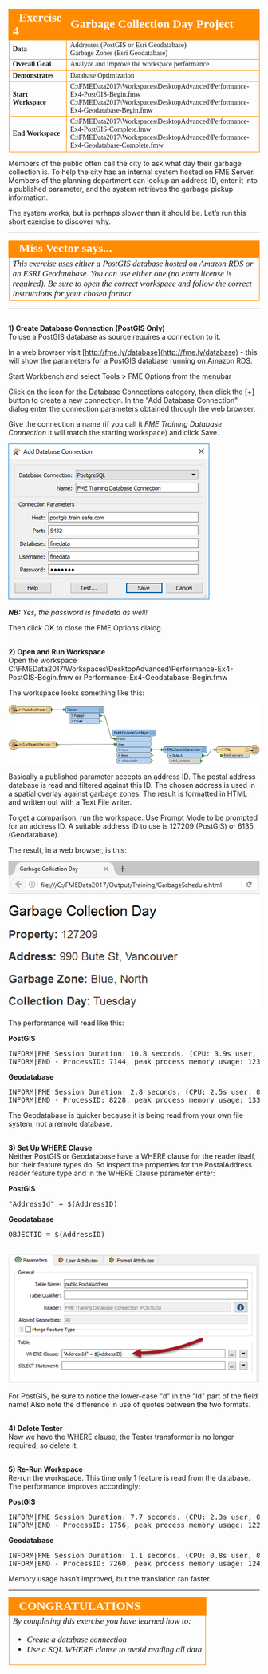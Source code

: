 <!--Exercise Section-->


<table style="border-spacing: 0px;border-collapse: collapse;font-family:serif">
<tr>
<td style="vertical-align:middle;background-color:darkorange;border: 2px solid darkorange">
<i class="fa fa-cogs fa-lg fa-pull-left fa-fw" style="color:white;padding-right: 12px;vertical-align:text-top"></i>
<span style="color:white;font-size:x-large;font-weight: bold">Exercise 4</span>
</td>
<td style="border: 2px solid darkorange;background-color:darkorange;color:white">
<span style="color:white;font-size:x-large;font-weight: bold">Garbage Collection Day Project</span>
</td>
</tr>

<tr>
<td style="border: 1px solid darkorange; font-weight: bold">Data</td>
<td style="border: 1px solid darkorange">Addresses (PostGIS or Esri Geodatabase)<br>Garbage Zones (Esri Geodatabase)</td>
</tr>

<tr>
<td style="border: 1px solid darkorange; font-weight: bold">Overall Goal</td>
<td style="border: 1px solid darkorange">Analyze and improve the workspace performance</td>
</tr>

<tr>
<td style="border: 1px solid darkorange; font-weight: bold">Demonstrates</td>
<td style="border: 1px solid darkorange">Database Optimization</td>
</tr>

<tr>
<td style="border: 1px solid darkorange; font-weight: bold">Start Workspace</td>
<td style="border: 1px solid darkorange">C:\FMEData2017\Workspaces\DesktopAdvanced\Performance-Ex4-PostGIS-Begin.fmw<br>C:\FMEData2017\Workspaces\DesktopAdvanced\Performance-Ex4-Geodatabase-Begin.fmw</td>
</tr>

<tr>
<td style="border: 1px solid darkorange; font-weight: bold">End Workspace</td>
<td style="border: 1px solid darkorange">C:\FMEData2017\Workspaces\DesktopAdvanced\Performance-Ex4-PostGIS-Complete.fmw<br>C:\FMEData2017\Workspaces\DesktopAdvanced\Performance-Ex4-Geodatabase-Complete.fmw</td>
</tr>

</table>

Members of the public often call the city to ask what day their garbage collection is. To help the city has an internal system hosted on FME Server. Members of the planning department can lookup an address ID, enter it into a published parameter, and the system retrieves the garbage pickup information.

The system works, but is perhaps slower than it should be. Let’s run this short exercise to discover why.

---

<!--Person X Says Section-->

<table style="border-spacing: 0px">
<tr>
<td style="vertical-align:middle;background-color:darkorange;border: 2px solid darkorange">
<i class="fa fa-quote-left fa-lg fa-pull-left fa-fw" style="color:white;padding-right: 12px;vertical-align:text-top"></i>
<span style="color:white;font-size:x-large;font-weight: bold;font-family:serif">Miss Vector says...</span>
</td>
</tr>

<tr>
<td style="border: 1px solid darkorange">
<span style="font-family:serif; font-style:italic; font-size:larger">
This exercise uses either a PostGIS database hosted on Amazon RDS or an ESRI Geodatabase. You can use either one (no extra license is required). Be sure to open the correct workspace and follow the correct instructions for your chosen format.
</span>
</td>
</tr>
</table>

---

<br>**1) Create Database Connection (PostGIS Only)**
<br>To use a PostGIS database as source requires a connection to it. 

In a web browser visit [http://fme.ly/database](http://fme.ly/database) - this will show the parameters for a PostGIS database running on Amazon RDS.

Start Workbench and select Tools &gt; FME Options from the menubar

Click on the icon for the Database Connections category, then click the [+] button to create a new connection. In the "Add Database Connection" dialog enter the connection parameters obtained through the web browser.

Give the connection a name (if you call it *FME Training Database Connection* it will match the starting workspace) and click Save. 

![](./Images/Img2.218.Ex4.CreateDBConnection.png)

***NB:*** *Yes, the password is fmedata as well!*

Then click OK to close the FME Options dialog.


<br>**2) Open and Run Workspace**
<br>Open the workspace C:\FMEData2017\Workspaces\DesktopAdvanced\Performance-Ex4-PostGIS-Begin.fmw or Performance-Ex4-Geodatabase-Begin.fmw 

The workspace looks something like this:

![](./Images/Img2.219.Ex4.InitialWorkspace.png)

Basically a published parameter accepts an address ID. The postal address database is read and filtered against this ID. The chosen address is used in a spatial overlay against garbage zones. The result is formatted in HTML and written out with a Text File writer.

To get a comparison, run the workspace. Use Prompt Mode to be prompted for an address ID. A suitable address ID to use is 127209 (PostGIS) or 6135 (Geodatabase).

The result, in a web browser, is this:

![](./Images/Img2.220.Ex4.InitialOutput.png)

The performance will read like this:

**PostGIS**

<pre>
INFORM|FME Session Duration: 10.8 seconds. (CPU: 3.9s user, 0.5s system)
INFORM|END - ProcessID: 7144, peak process memory usage: 123656 kB, current process memory usage: 123520 kB
</pre>

**Geodatabase**

<pre>
INFORM|FME Session Duration: 2.8 seconds. (CPU: 2.5s user, 0.3s system)
INFORM|END - ProcessID: 8228, peak process memory usage: 133556 kB, current process memory usage: 117920 kB
</pre>

The Geodatabase is quicker because it is being read from your own file system, not a remote database.


<br>**3) Set Up WHERE Clause**
<br>Neither PostGIS or Geodatabase have a WHERE clause for the reader itself, but their feature types do. So inspect the properties for the PostalAddress reader feature type and in the WHERE Clause parameter enter: 

**PostGIS**
<pre>
"AddressId" = $(AddressID)
</pre>

**Geodatabase**
<pre>
OBJECTID = $(AddressID)
</pre>

<br>![](./Images/Img2.221.Ex4.WhereClause.png)

For PostGIS, be sure to notice the lower-case "d" in the "Id" part of the field name! Also note the difference in use of quotes between the two formats.


<br>**4) Delete Tester**
<br>Now we have the WHERE clause, the Tester transformer is no longer required, so delete it.


<br>**5) Re-Run Workspace**
<br>Re-run the workspace. This time only 1 feature is read from the database. The performance improves accordingly:

**PostGIS**

<pre>
INFORM|FME Session Duration: 7.7 seconds. (CPU: 2.3s user, 0.3s system)
INFORM|END - ProcessID: 1756, peak process memory usage: 122344 kB, current process memory usage: 122344 kB
</pre>

**Geodatabase**

<pre>
INFORM|FME Session Duration: 1.1 seconds. (CPU: 0.8s user, 0.3s system)
INFORM|END - ProcessID: 7260, peak process memory usage: 124604 kB, current process memory usage: 117016 kB
</pre>

Memory usage hasn’t improved, but the translation ran faster.

---

<!--Exercise Congratulations Section--> 

<table style="border-spacing: 0px">
<tr>
<td style="vertical-align:middle;background-color:darkorange;border: 2px solid darkorange">
<i class="fa fa-thumbs-o-up fa-lg fa-pull-left fa-fw" style="color:white;padding-right: 12px;vertical-align:text-top"></i>
<span style="color:white;font-size:x-large;font-weight: bold;font-family:serif">CONGRATULATIONS</span>
</td>
</tr>

<tr>
<td style="border: 1px solid darkorange">
<span style="font-family:serif; font-style:italic; font-size:larger">
By completing this exercise you have learned how to:
<ul><li>Create a database connection</li>
<li>Use a SQL WHERE clause to avoid reading all data</li></ul>
</span>
</td>
</tr>
</table>
